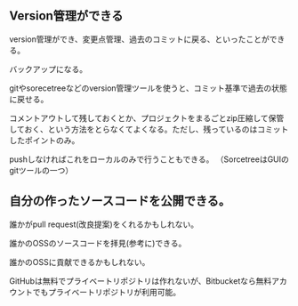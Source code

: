## Version管理ができる
version管理ができ、変更点管理、過去のコミットに戻る、といったことができる。

バックアップになる。

gitやsorecetreeなどのversion管理ツールを使うと、コミット基準で過去の状態に戻せる。

コメントアウトして残しておくとか、プロジェクトをまるごとzip圧縮して保管しておく、という方法をとらなくてよくなる。ただし、残っているのはコミットしたポイントのみ。

pushしなければこれをローカルのみで行うこともできる。
（SorcetreeはGUIのgitツールの一つ）

## 自分の作ったソースコードを公開できる。
誰かがpull request(改良提案)をくれるかもしれない。

誰かのOSSのソースコードを拝見(参考に)できる。

誰かのOSSに貢献できるかもしれない。

GitHubは無料でプライベートリポジトリは作れないが、Bitbucketなら無料アカウントでもプライベートリポジトリが利用可能。
